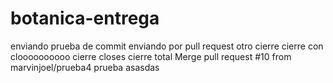 # botanica-entrega
enviando prueba de commit
enviando por pull request
otro cierre
cierre con cloooooooooo
cierre closes
cierre total
Merge pull request #10 from marvinjoel/prueba4
prueba
asasdas